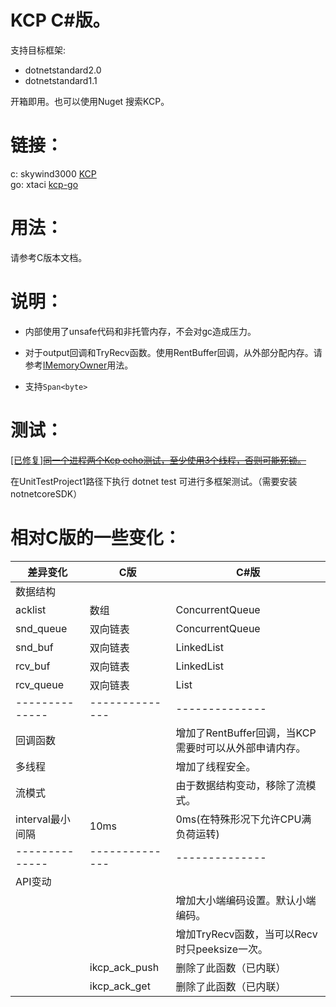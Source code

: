 # KCP C#版。

支持目标框架:  
- dotnetstandard2.0
- dotnetstandard1.1

开箱即用。也可以使用Nuget 搜索KCP。

# 链接：

c: skywind3000 [KCP](https://github.com/skywind3000/kcp)  
go: xtaci [kcp-go](https://github.com/xtaci/kcp-go)  

# 用法：

请参考C版本文档。

# 说明：

- 内部使用了unsafe代码和非托管内存，不会对gc造成压力。

- 对于output回调和TryRecv函数。使用RentBuffer回调，从外部分配内存。请参考[IMemoryOwner](https://docs.microsoft.com/en-us/dotnet/standard/memory-and-spans/memory-t-usage-guidelines)用法。
- 支持`Span<byte>`

# 测试：
[[已修复]~~同一个进程两个Kcp echo测试，至少使用3个线程，否则可能死锁。~~](Image/deadlock.jpg)

在UnitTestProject1路径下执行 dotnet test 可进行多框架测试。（需要安装notnetcoreSDK）

# 相对C版的一些变化：

| 差异变化         | C版            | C#版                                                  |
| ---------------- | -------------- | ----------------------------------------------------- |
| 数据结构         |                |                                                       |
| acklist          | 数组           | ConcurrentQueue                                       |
| snd_queue        | 双向链表       | ConcurrentQueue                                       |
| snd_buf          | 双向链表       | LinkedList                                            |
| rcv_buf          | 双向链表       | LinkedList                                            |
| rcv_queue        | 双向链表       | List                                                  |
| --------------   | -------------- | --------------                                        |
| 回调函数         |                | 增加了RentBuffer回调，当KCP需要时可以从外部申请内存。 |
| 多线程           |                | 增加了线程安全。                                      |
| 流模式           |                | 由于数据结构变动，移除了流模式。                      |
| interval最小间隔 | 10ms           | 0ms(在特殊形况下允许CPU满负荷运转)                    |
| --------------   | -------------- | --------------                                        |
| API变动          |                |                                                       |
|                  |                | 增加大小端编码设置。默认小端编码。                    |
|                  |                | 增加TryRecv函数，当可以Recv时只peeksize一次。         |
|                  | ikcp_ack_push  | 删除了此函数（已内联）                                |
|                  | ikcp_ack_get   | 删除了此函数（已内联）                                |

